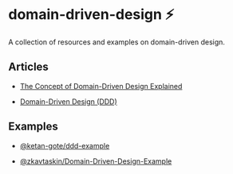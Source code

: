 # domain-driven-design :zap:

A collection of resources and examples on domain-driven design.

## Articles

- [The Concept of Domain-Driven Design Explained](https://medium.com/microtica/the-concept-of-domain-driven-design-explained-3184c0fd7c3f)

- [Domain-Driven Design (DDD)](https://redis.com/glossary/domain-driven-design-ddd/)

## Examples

- [@ketan-gote/ddd-example](https://github.com/ketan-gote/ddd-example)

- [@zkavtaskin/Domain-Driven-Design-Example](https://github.com/zkavtaskin/Domain-Driven-Design-Example)
